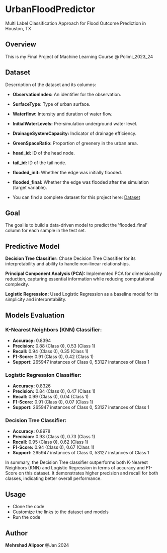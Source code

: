 # UrbanFloodPredictor
Multi Label Classification Approach for Flood Outcome Prediction in Houston, TX

## Overview
This is my Final Project of Machine Learning Course @ Polimi_2023_24 

## Dataset
Descrription of the dataset and its columns:

- **ObservationIndex:** An identifier for the observation.
- **SurfaceType:** Type of urban surface.
- **Waterflow:** Intensity and duration of water flow.
- **InitialWaterLevels:** Pre-simulation underground water level.
- **DrainageSystemCapacity:** Indicator of drainage efficiency.
- **GreenSpaceRatio:** Proportion of greenery in the urban area.
- **head_id:** ID of the head node.
- **tail_id:** ID of the tail node.
- **flooded_init:** Whether the edge was initially flooded.
- **flooded_final:** Whether the edge was flooded after the simulation (target variable).

- You can find a complete dataset for this project here: [Dataset](https://drive.google.com/drive/folders/1JqYgHdtN7MsMO2df0E2LSJk3K323sRun?usp=sharing)

## Goal
The goal is to build a data-driven model to predict the 'flooded_final' column for each sample in the test set.

## Predictive Model
**Decision Tree Classifier:**
Chose Decision Tree Classifier for its interpretability and ability to handle non-linear relationships.

**Principal Component Analysis (PCA):**
Implemented PCA for dimensionality reduction, capturing essential information while reducing computational complexity.

**Logistic Regression:**
Used Logistic Regression as a baseline model for its simplicity and interpretability.

## Models Evaluation

### K-Nearest Neighbors (KNN) Classifier:
- **Accuracy:** 0.8394
- **Precision:** 0.88 (Class 0), 0.53 (Class 1)
- **Recall:** 0.94 (Class 0), 0.35 (Class 1)
- **F1-Score:** 0.91 (Class 0), 0.42 (Class 1)
- **Support:** 265947 instances of Class 0, 53127 instances of Class 1

### Logistic Regression Classifier:
- **Accuracy:** 0.8326
- **Precision:** 0.84 (Class 0), 0.47 (Class 1)
- **Recall:** 0.99 (Class 0), 0.04 (Class 1)
- **F1-Score:** 0.91 (Class 0), 0.07 (Class 1)
- **Support:** 265947 instances of Class 0, 53127 instances of Class 1

### Decision Tree Classifier:
- **Accuracy:** 0.8978
- **Precision:** 0.93 (Class 0), 0.73 (Class 1)
- **Recall:** 0.95 (Class 0), 0.62 (Class 1)
- **F1-Score:** 0.94 (Class 0), 0.67 (Class 1)
- **Support:** 265947 instances of Class 0, 53127 instances of Class 1

In summary, the Decision Tree classifier outperforms both K-Nearest Neighbors (KNN) and Logistic Regression in terms of accuracy and F1-Score on this dataset. It demonstrates higher precision and recall for both classes, indicating better overall performance.

## Usage
- Clone the code
- Customize the links to the dataset and models
- Run the code

## Author
**Mehrshad Alipoor**
@Jan 2024
